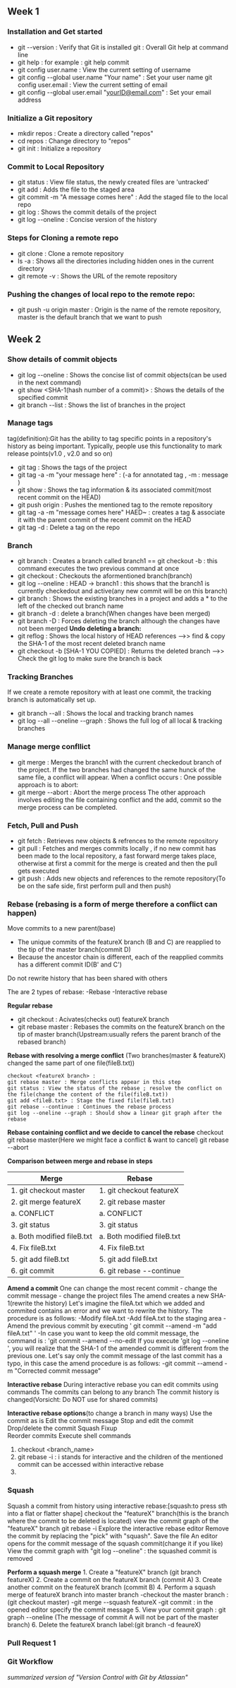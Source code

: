 Week 1
--------
### Installation and Get started
* git --version : Verify that Git is installed git : Overall Git help at command line 
* git help <command> : for example : git help commit 
* git config user.name : View the current setting of username 
* git config --global user.name "Your name" : Set your user name git config user.email : View the current setting of email 
* git config --global user.email "yourID@email.com" : Set your email address

### Initialize a Git repository
* mkdir repos : Create a directory called "repos"
* cd repos : Change directory to "repos"
* git init : Initialize a repository  

### Commit to Local Repository
* git status : View file status, the newly created files are 'untracked' 
* git add : Adds the file to the staged area
* git commit -m "A message comes here" : Add the staged file to the local repo
* git log : Shows the commit details of the project
* git log --oneline : Concise version of the history

### Steps for Cloning a remote repo
* git clone <https address of the repository in Github or Bitbucket> : Clone a remote repository
* ls -a : Shows all the directories including hidden ones in the current directory
* git remote -v : Shows the URL of the remote repository 

### Pushing the changes of local repo to the remote repo:
* git push -u origin master : Origin is the name of the remote repository, master is the default branch that we want to push 

Week 2 
----------
### Show details of commit objects
* git log --oneline : Shows the concise list of commit objects(can be used in the next command)
* git show <SHA-1(hash number of a commit)> : Shows the details of the specified commit
* git branch --list : Shows the list of branches in the project

### Manage tags
tag(definition):Git has the ability to tag specific points in a repository's history as being important.
Typically, people use this functionality to mark release points(v1.0 , v2.0 and so on)
* git tag : Shows the tags of the project
* git tag -a -m "your message here" <name of the tag> : (-a for annotated tag , -m : message )
* git show <name of the tag> : Shows the tag information & its associated commit(most recent commit on the HEAD)
* git push origin <name of the tag> : Pushes the mentioned tag to the remote repository
* git tag -a -m "message comes here" <name of the tag> HAED~ : creates a tag & associate it with the parent commit of the recent commit on the HEAD
* git tag -d <name of the tag> : Delete a tag on the repo

### Branch
* git branch <branch1> : Creates a branch called branch1
                                                                        == git checkout -b <branch1> : this command executes the two previous command at once 
* git checkout <branch1> : Checkouts the aformentioned branch(branch)
* git log --oneline : HEAD -> branch1 : this shows that the branch1 is currently checkedout and active(any new commit will be on this branch)
* git branch : Shows the existing branches in a project and adds a * to the left of the checked out branch name
* git branch -d <branch name>: delete a branch(When changes have been merged)
* git branch -D <branch name>: Forces deleting the branch although the changes have not been merged
   **Undo deleting a branch:**
* git reflog : Shows the local history of HEAD references -->> find & copy the SHA-1 of the most recent deleted branch name 
* git checkout -b <branch name> [SHA-1 YOU COPIED] : Returns the deleted branch -->> Check the git log to make sure the branch is back


### Tracking Branches
If we create a remote repository with at least one commit, the tracking branch is automatically set up. 
* git branch --all : Shows the local and tracking branch names
* git log --all --oneline --graph : Shows the full log of all local & tracking branches


### Manage merge confllict
* git merge <branch1> : Merges the branch1 with the current checkedout branch of the project. If the two branches had changed the same hunck of the same file, a conflict will appear.
When a conflict occurs : One possible approach is to abort: 
* git merge --abort : Abort the merge process
The other approach involves editing the file containing conflict and the add, commit so the merge process can be completed.


### Fetch, Pull and Push
* git fetch : Retrieves new objects & refrences to the remote repository 
* git pull : Fetches and merges commits locally , if no new commit has been made to the local repository, a fast forward merge takes place, otherwise at first a commit for the merge is created and then the pull gets executed
* git push : Adds new objects and references to the remote repository(To be on the safe side, first perform pull and then push)

### Rebase (rebasing is a form of merge therefore a conflict can happen)
Move commits to a new parent(base)
 - The unique commits of the featureX branch (B and C) are reapplied to the tip of the master branch(commit D)
 - Because the ancestor chain is different, each of the reapplied commits has a different commit ID(B' and C')

Do not rewrite history that has been shared with others

The are 2 types of rebase:
 -Rebase
 -Interactive rebase

**Regular rebase**
* git checkout <featureX branch>: Acivates(checks out) featureX branch
* git rebase master : Rebases the commits on the featureX branch on the tip of master branch(Upstream:usually refers the parent branch of the rebased branch)


**Rebase with resolving a merge conflict**
(Two branches(master & featureX) changed the same part of one file(fileB.txt))

	checkout <featureX branch> : 
	git rebase master : Merge conflicts appear in this step
	git status : View the status of the rebase ; resolve the conflict on the file(change the content of the file(fileB.txt))
	git add <fileB.txt> : Stage the fixed file(fileB.txt)
	git rebase --continue : Continues the rebase process
	git log --oneline --graph : Should show a linear git graph after the rebase 

**Rebase containing conflict and we decide to cancel the rebase**
	checkout <featureX branch>
	git rebase master(Here we might face a conflict & want to cancel)
	git rebase --abort

**Comparison between merge and rebase in steps**

| Merge                      | Rebase                         |  
| -----------------------    | ------------------------------ |
| 1. git checkout master     | 1. git checkout featureX       |
| 2. git merge featureX      | 2. git rebase master           |
| a. CONFLICT                | a. CONFLICT                    |
| 3. git status              | 3. git status                  |
| a. Both modified fileB.txt | a. Both modified fileB.txt     |
| 4. Fix fileB.txt           | 4. Fix fileB.txt               |
| 5. git add fileB.txt       | 5. git add fileB.txt           |
| 6. git commit              | 6. git rebase --continue       |   
                             


**Amend a commit**
One can change the most recent commit
	- change the commit message
	- change the project files
The amend creates a new SHA-1(rewrite the history)
Let's imagine the fileA.txt which we added and commited contains an error and we want to rewrite the history. The procedure is as follows:
	-Modify fileA.txt
	-Add fileA.txt to the staging area
	-Amend the previous commit by executing ' git commit --amend -m "add fileA.txt" '
	-In case you want to keep the old commit message, the command is : 'git commit --amend --no-edit 
If you execute 'git log --oneline ', you will realize that the SHA-1 of the amended commit is different from the previous one.
Let's say only the commit message of the last commit has a typo, in this case the amend procedure is as follows:
	-git commit --amend -m "Corrected commit message"



**Interactive rebase**
During interactive rebase you can edit commits using commands
	The commits can belong to any branch 
	The commit history is changed(Vorsicht: Do NOT use for shared commits)

**Interactive rebase options**(to change a branch in many ways)
	Use the commit as is
	Edit the commit message
	Stop and edit the commit
	Drop/delete the commit
	Squash
	Fixup	
	Reorder commits
	Execute shell commands
	

1. checkout <branch_name>
2. git rebase -i <SHA1-commit> : i stands for interactive and the children of the mentioned commit can be accessed within interactive rebase 
3.

### Squash 
Squash a commit from history using interactive rebase:[squash:to press sth into a flat or flatter shape]
	checkout the "featureX" branch(this is the branch where the commit to be deleted is located)
	view the commit graph of the "featureX" branch
	git rebase -i <SHA-1>
	Explore the interactive rebase editor
	Remove the commit by replacing the "pick" with "squash". Save the file
	An editor opens for the commit message of the squash commit(change it if you like)
	View the commit graph with "git log --oneline" : the squashed commit is removed 

**Perform a squash merge**
	1. Create a "featureX" branch (git branch featureX)
	2. Create a commit on the featureX branch (commit A)
	3. Create another commit on the featureX branch (commit B)
	4. Perform a squash merge of featureX branch into master branch
		-checkout the master branch : (git checkout master)
		-git merge --squash featureX
		-git commit : in the opened editor specify the commit message
	5. View your commit graph : git graph --oneline (The message of commit A will not be part of the master branch)
	6. Delete the featureX branch label:(git branch -d feaureX)
	
### Pull Request 1 



### Git Workflow







*summarized version of "Version Control with Git by Atlassian"*




















